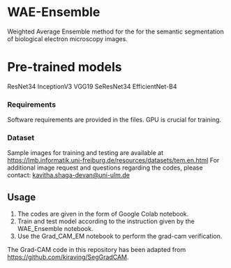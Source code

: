 # WAE-Ensemble
Weighted Average Ensemble method for the for the semantic segmentation of biological electron microscopy images.

# Pre-trained models
ResNet34
InceptionV3
VGG19
SeResNet34
EfficientNet-B4

### Requirements

Software requirements are provided in the files.
GPU is crucial for training. 

### Dataset

Sample images for training and testing are available at https://lmb.informatik.uni-freiburg.de/resources/datasets/tem.en.html
For additional image request and questions regarding the codes, please contact: kavitha.shaga-devan@uni-ulm.de 

## Usage

1) The codes are given in the form of Google Colab notebook.
2) Train and test model according to the instruction given by the WAE_Ensemble notebook.
3) Use the Grad_CAM_EM notebook to perform the grad-cam verification. 


The Grad-CAM code in this repository has been adapted from https://github.com/kiraving/SegGradCAM.


